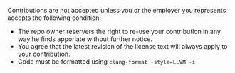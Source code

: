 Contributions are not accepted unless you or the employer you represents accepts the following condition:  
- The repo owner reservers the right to re-use your contribution in any way he finds apporiate without further notice.
- You agree that the latest revision of the license text will always apply to your contribution.
- Code must be formatted using ``clang-format -style=LLVM -i``
